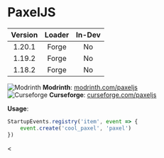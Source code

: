 # PaxelJS

| **Version** | **Loader** | **In-Dev** |
|:-----------:|:----------:|:----------:|
|   1.20.1    |   Forge    |     No     |
|   1.19.2    |   Forge    |     No     |
|   1.18.2    |   Forge    |     No     |

<img src="mr.png" alt="Modrinth"/> **Modrinth**: [modrinth.com/paxeljs](https://modrinth.com/mod/paxeljs) \
<img src="cf.png" alt="Curseforge"/> **Curseforge**: [curseforge.com/paxeljs](https://www.curseforge.com/minecraft/mc-mods/paxeljs)

**Usage**:
```Javascript
StartupEvents.registry('item', event => {
    event.create('cool_paxel', 'paxel')
})
```
<
